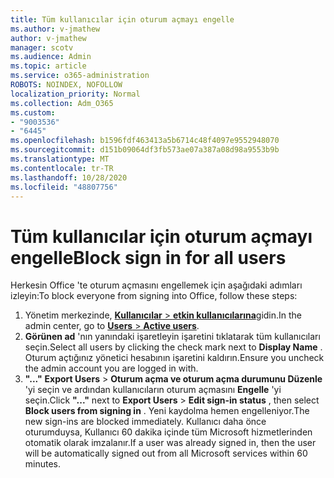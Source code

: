 ```yaml
---
title: Tüm kullanıcılar için oturum açmayı engelle
ms.author: v-jmathew
author: v-jmathew
manager: scotv
ms.audience: Admin
ms.topic: article
ms.service: o365-administration
ROBOTS: NOINDEX, NOFOLLOW
localization_priority: Normal
ms.collection: Adm_O365
ms.custom:
- "9003536"
- "6445"
ms.openlocfilehash: b1596fdf463413a5b6714c48f4097e9552948070
ms.sourcegitcommit: d151b09064df3fb573ae07a387a08d98a9553b9b
ms.translationtype: MT
ms.contentlocale: tr-TR
ms.lasthandoff: 10/28/2020
ms.locfileid: "48807756"
---
```

# <a name="block-sign-in-for-all-users"></a><span data-ttu-id="6abe1-102">Tüm kullanıcılar için oturum açmayı engelle</span><span class="sxs-lookup"><span data-stu-id="6abe1-102">Block sign in for all users</span></span>

<span data-ttu-id="6abe1-103">Herkesin Office 'te oturum açmasını engellemek için aşağıdaki adımları izleyin:</span><span class="sxs-lookup"><span data-stu-id="6abe1-103">To block everyone from signing into Office, follow these steps:</span></span>

1. <span data-ttu-id="6abe1-104">Yönetim merkezinde, [ **Kullanıcılar**  >  **etkin kullanıcılarına**](https://admin.microsoft.com/Adminportal/Home?source=applauncher#/users)gidin.</span><span class="sxs-lookup"><span data-stu-id="6abe1-104">In the admin center, go to [**Users** > **Active users**](https://admin.microsoft.com/Adminportal/Home?source=applauncher#/users).</span></span>
2. <span data-ttu-id="6abe1-105">**Görünen ad** 'nın yanındaki işaretleyin işaretini tıklatarak tüm kullanıcıları seçin.</span><span class="sxs-lookup"><span data-stu-id="6abe1-105">Select all users by clicking the check mark next to **Display Name** .</span></span> <span data-ttu-id="6abe1-106">Oturum açtığınız yönetici hesabının işaretini kaldırın.</span><span class="sxs-lookup"><span data-stu-id="6abe1-106">Ensure you uncheck the admin account you are logged in with.</span></span>
3. <span data-ttu-id="6abe1-107">**"..."** **Export Users**  >  **Oturum açma ve oturum açma durumunu Düzenle** 'yi seçin ve ardından kullanıcıların oturum açmasını **Engelle** 'yi seçin.</span><span class="sxs-lookup"><span data-stu-id="6abe1-107">Click **"..."** next to **Export Users** > **Edit sign-in status** , then select **Block users from signing in** .</span></span> <span data-ttu-id="6abe1-108">Yeni kaydolma hemen engelleniyor.</span><span class="sxs-lookup"><span data-stu-id="6abe1-108">The new sign-ins are blocked immediately.</span></span> <span data-ttu-id="6abe1-109">Kullanıcı daha önce oturumduysa, Kullanıcı 60 dakika içinde tüm Microsoft hizmetlerinden otomatik olarak imzalanır.</span><span class="sxs-lookup"><span data-stu-id="6abe1-109">If a user was already signed in, then the user will be automatically signed out from all Microsoft services within 60 minutes.</span></span>
